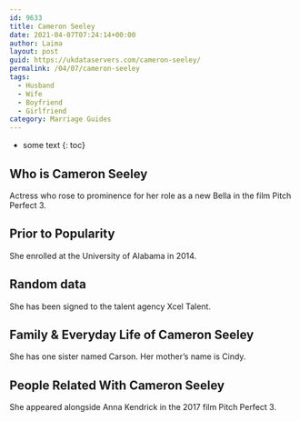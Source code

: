 ```yaml
---
id: 9633
title: Cameron Seeley
date: 2021-04-07T07:24:14+00:00
author: Laima
layout: post
guid: https://ukdataservers.com/cameron-seeley/
permalink: /04/07/cameron-seeley
tags:
  - Husband
  - Wife
  - Boyfriend
  - Girlfriend
category: Marriage Guides
---
```


* some text
{: toc}


## Who is Cameron Seeley
                  
                  
                  
Actress who rose to prominence for her role as a new Bella in the film Pitch Perfect 3. 
                  
              
            
              
            
                
                
                
## Prior to Popularity
                  
                  
                  
She enrolled at the University of Alabama in 2014. 
                  
              
            
              
            
                
                
                
## Random data
                  
                  
                  
She has been signed to the talent agency Xcel Talent.
                  
              
            
              
            
                
                
                
## Family & Everyday Life of Cameron Seeley
                  
                  
                  
She has one sister named Carson. Her mother&#8217;s name is Cindy.  
                  
              
            
              
            
                
                
                
## People Related With Cameron Seeley
                  
                  
                  
She appeared alongside Anna Kendrick in the 2017 film Pitch Perfect 3. 
                  
              
            
              
            
                
              
            
              
              
            
            
              
            
          
          
          